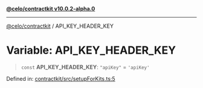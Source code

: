 [**@celo/contractkit v10.0.2-alpha.0**](../README.md)

***

[@celo/contractkit](../globals.md) / API\_KEY\_HEADER\_KEY

# Variable: API\_KEY\_HEADER\_KEY

> `const` **API\_KEY\_HEADER\_KEY**: `"apiKey"` = `'apiKey'`

Defined in: [contractkit/src/setupForKits.ts:5](https://github.com/celo-org/developer-tooling/blob/master/packages/sdk/contractkit/src/setupForKits.ts#L5)
